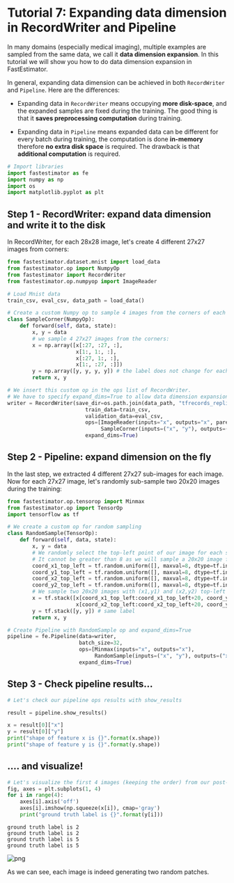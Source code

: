 # Tutorial 7: Expanding data dimension in RecordWriter and Pipeline

In many domains (especially medical imaging), multiple examples are sampled from the same data, we call it __data dimension expansion__. In this tutorial we will show you how to do data dimension expansion in FastEstimator.

In general, expanding data dimension can be achieved in both `RecordWriter` and `Pipeline`. Here are the differences:

* Expanding data in `RecordWriter` means occupying __more disk-space__, and the expanded samples are fixed during the training. The good thing is that it __saves preprocessing computation__ during training.

* Expanding data in `Pipeline` means expanded data can be different for every batch during training, the computation is done __in-memory__ therefore __no extra disk space__ is required. The drawback is that __additional computation__ is required.


```python
# Import libraries
import fastestimator as fe
import numpy as np
import os
import matplotlib.pyplot as plt
```

## Step 1 - RecordWriter: expand data dimension and write it to the disk

In RecordWriter, for each 28x28 image, let's create 4 different 27x27 images from corners:


```python
from fastestimator.dataset.mnist import load_data
from fastestimator.op import NumpyOp
from fastestimator import RecordWriter
from fastestimator.op.numpyop import ImageReader

# Load Mnist data
train_csv, eval_csv, data_path = load_data()

# Create a custom Numpy op to sample 4 images from the corners of each image
class SampleCorner(NumpyOp):
    def forward(self, data, state):
        x, y = data
        # we sample 4 27x27 images from the corners:
        x = np.array([x[:27, :27, :],
                      x[1:, 1:, :],
                      x[:27, 1:, :],
                      x[1:, :27, :]])
        y = np.array([y, y, y, y]) # the label does not change for each sampled image
        return x, y

# We insert this custom op in the ops list of RecordWriter.
# We have to specify expand_dims=True to allow data dimension expansion.
writer = RecordWriter(save_dir=os.path.join(data_path, "tfrecords_replicate"),
                         train_data=train_csv,
                         validation_data=eval_csv,
                         ops=[ImageReader(inputs="x", outputs="x", parent_path=data_path, grey_scale=True),
                              SampleCorner(inputs=("x", "y"), outputs=("x", "y"))],
                         expand_dims=True)
```

## Step 2 - Pipeline: expand dimension on the fly

In the last step, we extracted 4 different 27x27 sub-images for each image. Now for each 27x27 image, let's randomly sub-sample two 20x20 images during the training:


```python
from fastestimator.op.tensorop import Minmax
from fastestimator.op import TensorOp
import tensorflow as tf

# We create a custom op for random sampling 
class RandomSample(TensorOp):
    def forward(self, data, state):
        x, y = data
        # We randomly select the top-left point of our image for each sample (x and y coordinate)
        # It cannot be greater than 8 as we will sample a 20x20 image from a 27x27 one
        coord_x1_top_left = tf.random.uniform([], maxval=8, dtype=tf.int32)
        coord_y1_top_left = tf.random.uniform([], maxval=8, dtype=tf.int32)
        coord_x2_top_left = tf.random.uniform([], maxval=8, dtype=tf.int32)
        coord_y2_top_left = tf.random.uniform([], maxval=8, dtype=tf.int32)
        # We sample two 20x20 images with (x1,y1) and (x2,y2) top-left corner.
        x = tf.stack([x[coord_x1_top_left:coord_x1_top_left+20, coord_y1_top_left:coord_y1_top_left+20, :], 
                      x[coord_x2_top_left:coord_x2_top_left+20, coord_y2_top_left:coord_y2_top_left+20, :]])
        y = tf.stack([y, y]) # same label
        return x, y

# Create Pipeline with RandomSample op and expand_dims=True
pipeline = fe.Pipeline(data=writer,
                       batch_size=32,
                       ops=[Minmax(inputs="x", outputs="x"),
                            RandomSample(inputs=("x", "y"), outputs=("x", "y"))],
                       expand_dims=True)
```

## Step 3 - Check pipeline results...


```python
# Let's check our pipeline ops results with show_results

result = pipeline.show_results()

x = result[0]["x"]
y = result[0]["y"]
print("shape of feature x is {}".format(x.shape))
print("shape of feature y is {}".format(y.shape))
```

## .... and visualize!


```python
# Let's visualize the first 4 images (keeping the order) from our post-pipeline data:
fig, axes = plt.subplots(1, 4)
for i in range(4):
    axes[i].axis('off')
    axes[i].imshow(np.squeeze(x[i]), cmap='gray')
    print("ground truth label is {}".format(y[i]))
```

    ground truth label is 2
    ground truth label is 2
    ground truth label is 5
    ground truth label is 5



![png](assets/tutorial/t07_expand_data_dimension_files/t07_expand_data_dimension_9_1.png)


As we can see, each image is indeed generating two random patches.
